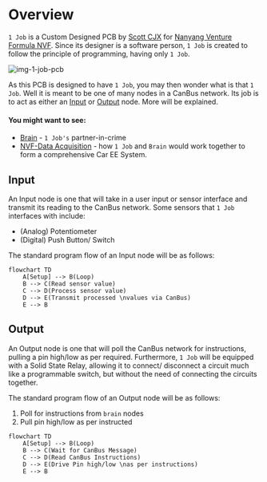 # Overview

`1 Job` is a Custom Designed PCB by [Scott CJX](https://scott-cjx.github.io) for [Nanyang Venture Formula NVF](https://nanyang-venture-formula.github.io/). Since its designer is a software person, `1 Job` is created to follow the principle of programming, having only `1 Job`.

![img-1-job-pcb](./rsc/img-1-job-pcb.png)

As this PCB is designed to have `1 Job`, you may then wonder what is that `1 Job`. Well it is meant to be one of many nodes in a CanBus network. Its job is to act as either an [Input](#input) or [Output](#output) node. More will be explained.

#### You might want to see:

- [Brain](https://scott-cjx.github.io/brain) - `1 Job's` partner-in-crime
- [NVF-Data Acquisition](https://nanyang-venture-formula.github.io/) - how `1 Job` and `Brain` would work together to form a comprehensive Car EE System.

## Input

An Input node is one that will take in a user input or sensor interface and transmit its reading to the CanBus network. Some sensors that `1 Job` interfaces with include:

- (Analog) Potentiometer
- (Digital) Push Button/ Switch

The standard program flow of an Input node will be as follows:

``` mermaid
flowchart TD
    A[Setup] --> B(Loop)
    B --> C(Read sensor value)
    C --> D(Process sensor value)
    D --> E(Transmit processed \nvalues via CanBus)
    E --> B
```

## Output

An Output node is one that will poll the CanBus network for instructions, pulling a pin high/low as per required. Furthermore, `1 Job` will be equipped with a Solid State Relay, allowing it to connect/ disconnect a circuit much like a programmable switch, but without the need of connecting the circuits together. 

The standard program flow of an Output node will be as follows:

1. Poll for instructions from `brain` nodes
2. Pull pin high/low as per instructed

``` mermaid
flowchart TD
    A[Setup] --> B(Loop)
    B --> C(Wait for CanBus Message)
    C --> D(Read CanBus Instructions)
    D --> E(Drive Pin high/low \nas per instructions)
    E --> B
```
